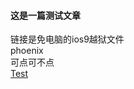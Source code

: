 #### 这是一篇测试文章  
链接是免电脑的ios9越狱文件  
phoenix  
可点可不点  
[Test](itms-services://?action=download-manifest&url=https://raw.githubusercontent.com/Cyorageeee/Cyorageeee.github.io/master/Download/install.plist)
